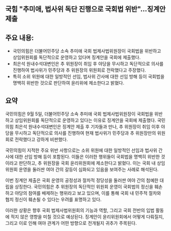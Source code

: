 ## 국힘 "추미애, 법사위 독단 진행으로 국회법 위반"…징계안 제출

## 주요 내용:
*   국민의힘은 더불어민주당 소속 추미애 국회 법제사법위원장이 국회법을 위반하고 상임위원회를 독단적으로 운영하고 있다며 징계안을 국회에 제출했다.
*   최은석 원내수석대변인은 추 위원장이 취임 후 야당을 무시하고 독단적으로 의사를 진행하여 법사위가 민주당과 추 위원장의 위원회로 전락했다고 주장했다.
*   특히 소위 위원에 대한 일방적인 선임, 법사위 간사에 대한 선임 방해 등이 국회법을 명백히 위반한 것으로 판단하여 윤리위에 제소한다고 밝혔다.

## 요약

국민의힘은 9월 5일, 더불어민주당 소속 추미애 국회 법제사법위원장이 국회법을 위반하고 상임위원회를 독단적으로 운영하고 있다는 이유로 징계안을 국회에 제출했다. 국민의힘 최은석 원내수석대변인은 징계안 제출 후 기자들과 만나, 추 위원장이 취임 이후 야당을 무시하고 독단적으로 의사를 진행하여 현재 법사위가 민주당과 추 위원장만의 위원회로 전락했다고 강하게 비판했다.

국민의힘이 지적한 주요 위반 사항으로는 소위 위원에 대한 일방적인 선임과 법사위 간사에 대한 선임 방해 등이 포함된다. 이들은 이러한 행위들이 국회법을 명백히 위반한 것이라고 판단하고, 추 위원장을 국회 윤리위원회에 제소한다고 밝혔다. 이는 국회 내 상임위원회 운영을 둘러싼 여야 간의 갈등이 심화되고 있음을 보여주는 사례로 해석된다.

이번 징계안 제출은 국회 운영의 공정성과 절차적 정당성을 둘러싼 여야 간의 첨예한 대립을 상징한다. 국민의힘은 추 위원장의 독단적인 위원회 운영이 국회법의 정신을 훼손하고 야당의 참여를 배제하는 행위라고 보고 있으며, 이를 통해 국회 내 민주적 절차와 협치 정신이 훼손될 수 있다는 우려를 표명하고 있다.

이러한 상황은 향후 국회 법제사법위원회의 기능과 역할, 그리고 국회 전반의 입법 활동에 적지 않은 영향을 미칠 것으로 예상된다. 징계안이 윤리위원회에서 어떻게 다뤄질지, 그리고 이로 인해 여야 관계가 어떤 방향으로 전개될지 귀추가 주목된다.